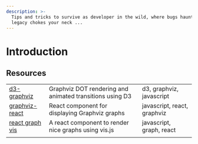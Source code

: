 ```yaml
---
description: >-
  Tips and tricks to survive as developer in the wild, where bugs haunt and
  legacy chokes your neck ...
---
```


# Introduction

## Resources

|  |  |  |
| :--- | :--- | :--- |
| [d3-graphviz](https://github.com/magjac/d3-graphviz) | Graphviz DOT rendering and animated transitions using D3 | d3, graphviz, javascript |
| [graphviz-react](https://github.com/DomParfitt/graphviz-react) | React component for displaying Graphviz graphs | javascript, react, graphviz |
| [react graph vis](https://github.com/crubier/react-graph-vis) | A react component to render nice graphs using vis.js | javascript, graph, react |
|  |  |  |






